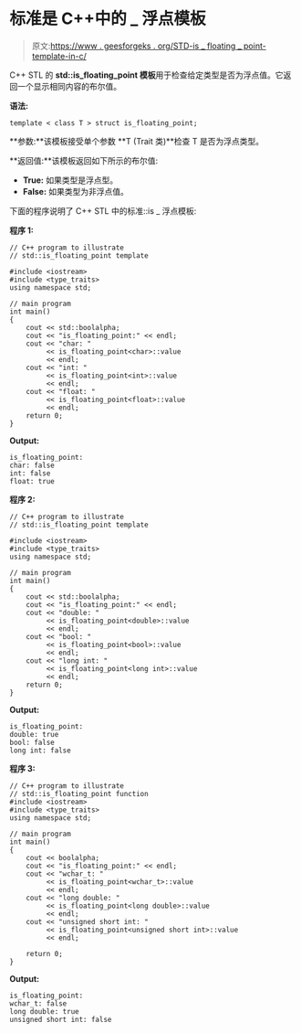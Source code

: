 # 标准是 C++中的 _ 浮点模板

> 原文:[https://www . geesforgeks . org/STD-is _ floating _ point-template-in-c/](https://www.geeksforgeeks.org/std-is_floating_point-template-in-c/)

C++ STL 的 **std::is_floating_point 模板**用于检查给定类型是否为浮点值。它返回一个显示相同内容的布尔值。

**语法:**

```
template < class T > struct is_floating_point;
```

**参数:**该模板接受单个参数 **T (Trait 类)**检查 T 是否为浮点类型。

**返回值:**该模板返回如下所示的布尔值:

*   **True:** 如果类型是浮点型。
*   **False:** 如果类型为非浮点值。

下面的程序说明了 C++ STL 中的标准::is _ 浮点模板:

**程序 1:**

```
// C++ program to illustrate
// std::is_floating_point template

#include <iostream>
#include <type_traits>
using namespace std;

// main program
int main()
{
    cout << std::boolalpha;
    cout << "is_floating_point:" << endl;
    cout << "char: "
         << is_floating_point<char>::value
         << endl;
    cout << "int: "
         << is_floating_point<int>::value
         << endl;
    cout << "float: "
         << is_floating_point<float>::value
         << endl;
    return 0;
}
```

**Output:**

```
is_floating_point:
char: false
int: false
float: true

```

**程序 2:**

```
// C++ program to illustrate
// std::is_floating_point template

#include <iostream>
#include <type_traits>
using namespace std;

// main program
int main()
{
    cout << std::boolalpha;
    cout << "is_floating_point:" << endl;
    cout << "double: "
         << is_floating_point<double>::value
         << endl;
    cout << "bool: "
         << is_floating_point<bool>::value
         << endl;
    cout << "long int: "
         << is_floating_point<long int>::value
         << endl;
    return 0;
}
```

**Output:**

```
is_floating_point:
double: true
bool: false
long int: false

```

**程序 3:**

```
// C++ program to illustrate
// std::is_floating_point function
#include <iostream>
#include <type_traits>
using namespace std;

// main program
int main()
{
    cout << boolalpha;
    cout << "is_floating_point:" << endl;
    cout << "wchar_t: "
         << is_floating_point<wchar_t>::value
         << endl;
    cout << "long double: "
         << is_floating_point<long double>::value
         << endl;
    cout << "unsigned short int: "
         << is_floating_point<unsigned short int>::value
         << endl;

    return 0;
}
```

**Output:**

```
is_floating_point:
wchar_t: false
long double: true
unsigned short int: false

```